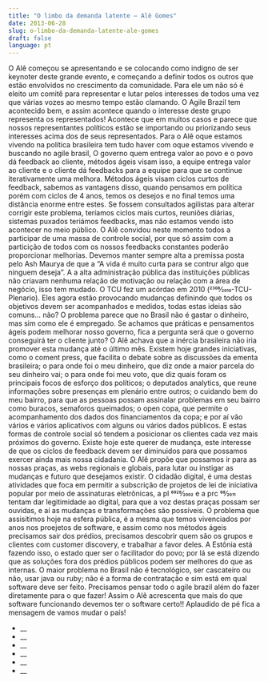 ```yaml
---
title: "O limbo da demanda latente – Alê Gomes"
date: 2013-06-28
slug: o-limbo-da-demanda-latente-ale-gomes
draft: false
language: pt
---
```


O Alê começou se apresentando e se colocando como indigno de ser keynoter deste grande evento, e começando a definir todos os outros que estão envolvidos no crescimento da comunidade. Para ele um não só é eleito um comitê para representar e lutar pelos interesses de todos uma vez que várias vozes ao mesmo tempo estão clamando.
O Agile Brazil tem acontecido bem, e assim acontece quando o interesse deste grupo representa os representados! Acontece que em muitos casos e parece que nossos representantes políticos estão se importando ou priorizando seus interesses acima dos de seus representados.
Para o Alê oque estamos vivendo na política brasileira tem tudo haver com oque estamos vivendo e buscando no agile brasil, O governo quem entrega valor ao povo e o povo dá feedback ao cliente, métodos ágeis visam isso, a equipe entrega valor ao cliente e o cliente dá feedbacks para a equipe para que se continue iterativamente uma melhora.
Métodos ágeis visam ciclos curtos de feedback, sabemos as vantagens disso, quando pensamos em política porém com ciclos de 4 anos, temos os desejos e no final temos uma distância enorme entre estes. Se fossem consultados agilistas para alterar corrigir este problema, teríamos ciclos mais curtos, reuniões diárias, sistemas puxados teriámos feedbacks, mas não estamos vendo isto acontecer no meio público.
O Alê convidou neste momento todos a participar de uma massa de controle social, por que só assim com a particição de todos com os nossos feedbacks constantes poderão proporcionar melhorias.
Devemos manter sempre alta a premissa posta pelo Ash Maurya de que a “A vida é muito curta para se contrur algo que ninguem deseja”. A a alta administração pública das instituições públicas não criavam nenhuma relação de motivação ou relação com a área de negócio, isso tem mudado. O TCU fez um acórdao em 2010 (2308⁄2010-TCU-Plenario). Eles agora estão provocando mudanças definindo que todos os objetivos devem ser acompanhados e medidos, todas estas ideias são comuns… não?
O problema parece que no Brasil não é gastar o dinheiro, mas sim como ele é empregado. Se achamos que práticas e pensamentos ágeis podem melhorar nosso governo, fica a pergunta será que o governo conseguirá ter o cliente junto? O Alê achava que a inércia brasileira não iria promover esta mudança até o último mês.
Existem hoje grandes iniciativas, como o coment press, que facilita o debate sobre as discussões da ementa brasileira; o para onde foi o meu dinheiro, que diz onde a maior parcela do seu dinheiro vai; o para onde foi meu voto, que diz quais foram os principais focos de esforço dos políticos; o deputados analytics, que reune informações sobre presenças em plenário entre outros; o cuidando bem do meu bairro, para que as pessoas possam assinalar problemas em seu bairro como buracos, semaforos queimados; o open copa, que permite o acompanhamento dos dados dos financiamentos da copa; e por aí vão vários e vários aplicativos com alguns ou vários dados públicos. E estas formas de controle social só tendem a posicionar os clientes cada vez mais próximos do governo.
Existe hoje este querer de mudança, este interesse de que os ciclos de feedback devem ser diminuidos para que possamos exercer ainda mais nossa cidadania. O Alê propõe que possamos ir para as nossas praças, as webs regionais e globais, para lutar ou instigar as mudanças e futuro que desejamos existir. O cidadão digital, é uma destas atividades que foca em permitir a subscrição de projetos de lei de iniciativa popular por meio de assinaturas eletrônicas, a pl 6928⁄2002 e a prc 68⁄2011 tentam dar legitimidade ao digital, para que a voz destas praças possam ser ouvidas, e aí as mudanças e transformações são possíveis.
O problema que assisitimos hoje na esfera pública, é a mesma que temos vivenciados por anos nos proejetos de software, e assim como nos métodos ágeis precisamos sair dos prédios, precisamos descobrir quem são os grupos e clientes com customer discovery, e trabalhar a favor deles. A Estônia está fazendo isso, o estado quer ser o facilitador do povo; por lá se está dizendo que as soluções fora dos prédios públicos podem ser melhores do que as internas.
O maior problema no Brasil não é tecnológico, ser cascateiro ou não, usar java ou ruby; não é a forma de contratação e sim está em qual software deve ser feito. Precisamos pensar todo o agile brazil além do fazer diretamente para o que fazer! Assim o Alê acrescenta que mais do que software funcionando devemos ter o software certo!!
Aplaudido de pé fica a mensagem de vamos mudar o país!
- __
- __
- __
- __
- __
- __